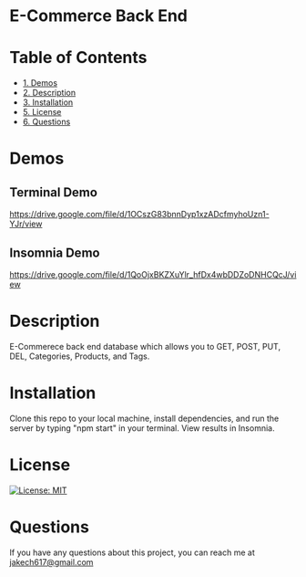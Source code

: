 # E-Commerce Back End

# Table of Contents
* [1. Demos](#demos)
* [2. Description](#description)
* [3. Installation](#installation)
* [5. License](#license)
* [6. Questions](#questions)

# Demos

## Terminal Demo
https://drive.google.com/file/d/1OCszG83bnnDyp1xzADcfmyhoUzn1-YJr/view

## Insomnia Demo
https://drive.google.com/file/d/1QoOjxBKZXuYlr_hfDx4wbDDZoDNHCQcJ/view

# Description
E-Commerece back end database which allows you to GET, POST, PUT, DEL, Categories, Products, and Tags.

# Installation
Clone this repo to your local machine, install dependencies, and run the server by typing "npm start" in your terminal. View results in Insomnia.


# License
[![License: MIT](https://img.shields.io/badge/License-MIT-yellow.svg)](https://opensource.org/licenses/MIT)

# Questions
If you have any questions about this project, you can reach me at jakech617@gmail.com

